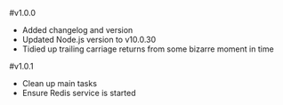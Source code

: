 #v1.0.0

- Added changelog and version
- Updated Node.js version to v10.0.30
- Tidied up trailing carriage returns from some bizarre moment in time

#v1.0.1

- Clean up main tasks
- Ensure Redis service is started

